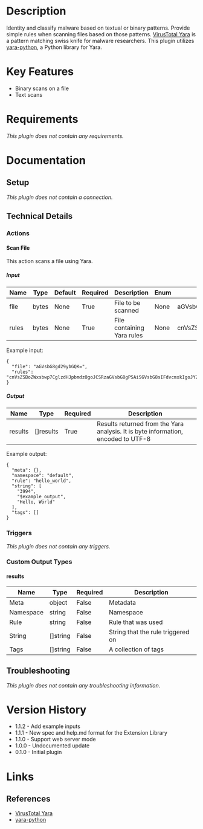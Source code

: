 # Description

Identity and classify malware based on textual or binary patterns.  Provide simple rules when scanning files based on those patterns.  [VirusTotal Yara](http://virustotal.github.io/yara/) is a pattern matching swiss knife for malware researchers. This plugin utilizes [yara-python](https://pypi.python.org/pypi/yara-python), a Python library for Yara.

# Key Features

* Binary scans on a file
* Text scans

# Requirements

_This plugin does not contain any requirements._

# Documentation

## Setup

_This plugin does not contain a connection._

## Technical Details

### Actions

#### Scan File

This action scans a file using Yara.

##### Input

|Name|Type|Default|Required|Description|Enum|Example|
|----|----|-------|--------|-----------|----|-------|
|file|bytes|None|True|File to be scanned|None|aGVsbG8gd29ybGQK=|
|rules|bytes|None|True|File containing Yara rules|None|cnVsZSBoZWxsbwp7CglzdHJpbmdzOgoJCSRzaGVsbG8gPSAiSGVsbG8sIFdvcmxkIgoJY29uZGl0aW9uOgoJCSRzaGVsbG8KfQo=|

Example input:

```
{
  "file": "aGVsbG8gd29ybGQK=",
  "rules": "cnVsZSBoZWxsbwp7CglzdHJpbmdzOgoJCSRzaGVsbG8gPSAiSGVsbG8sIFdvcmxkIgoJY29uZGl0aW9uOgoJCSRzaGVsbG8KfQo="
}
```

##### Output

|Name|Type|Required|Description|
|----|----|--------|-----------|
|results|[]results|True|Results returned from the Yara analysis. It is byte information, encoded to UTF-8|

Example output:

```
{
  "meta": {},
  "namespace": "default",
  "rule": "hello_world",
  "string": [
    "3994",
    "$example_output",
    "Hello, World"
  ],
  "tags": []
}
```

### Triggers

_This plugin does not contain any triggers._

### Custom Output Types

#### results

|Name|Type|Required|Description|
|----|----|--------|-----------|
|Meta|object|False|Metadata|
|Namespace|string|False|Namespace|
|Rule|string|False|Rule that was used|
|String|[]string|False|String that the rule triggered on|
|Tags|[]string|False|A collection of tags|

## Troubleshooting

_This plugin does not contain any troubleshooting information._

# Version History


* 1.1.2 - Add example inputs
* 1.1.1 - New spec and help.md format for the Extension Library
* 1.1.0 - Support web server mode
* 1.0.0 - Undocumented update
* 0.1.0 - Initial plugin

# Links

## References

* [VirusTotal Yara](http://virustotal.github.io/yara/)
* [yara-python](https://pypi.python.org/pypi/yara-python)

